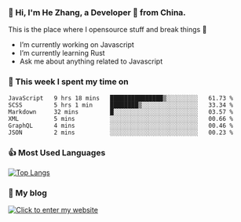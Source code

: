 ### 👋 Hi, I'm He Zhang, a Developer 🚀 from China.

This is the place where I opensource stuff and break things :rofl:

- I’m currently working on Javascript
- I’m currently learning Rust
- Ask me about anything related to Javascript

### 💪 This week I spent my time on 
<!--START_SECTION:waka-->

```text
JavaScript   9 hrs 18 mins   ███████████████▒░░░░░░░░░   61.73 %
SCSS         5 hrs 1 min     ████████▒░░░░░░░░░░░░░░░░   33.34 %
Markdown     32 mins         █░░░░░░░░░░░░░░░░░░░░░░░░   03.57 %
XML          5 mins          ░░░░░░░░░░░░░░░░░░░░░░░░░   00.66 %
GraphQL      4 mins          ░░░░░░░░░░░░░░░░░░░░░░░░░   00.46 %
JSON         2 mins          ░░░░░░░░░░░░░░░░░░░░░░░░░   00.23 %
```

<!--END_SECTION:waka-->

### 👍 Most Used Languages
[![Top Langs](https://github-readme-stats.vercel.app/api/top-langs/?username=zhanghecool&layout=compact)](https://zhanghe.cool)

### 🌈 My blog 
[![Click to enter my website](https://cdn.jsdelivr.net/gh/zhanghecool/assets/images/gif/zhanghecools.gif)](https://zhanghe.cool)
